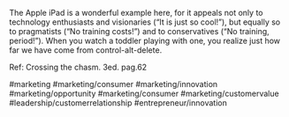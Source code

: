 The Apple iPad is a wonderful example here, for it appeals not only to technology enthusiasts and visionaries (“It is just so cool!”), but equally so to pragmatists (“No training costs!”) and to conservatives (“No training, period!”). When you watch a toddler playing with one, you realize just how far we have come from control-alt-delete.

Ref: Crossing the chasm. 3ed. pag.62

#marketing #marketing/consumer #marketing/innovation #marketing/opportunity #marketing/consumer #marketing/customervalue #leadership/customerrelationship #entrepreneur/innovation 